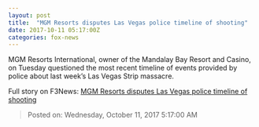 ```yaml
---
layout: post
title:  "MGM Resorts disputes Las Vegas police timeline of shooting"
date: 2017-10-11 05:17:00Z
categories: fox-news
---
```


MGM Resorts International, owner of the Mandalay Bay Resort and Casino, on Tuesday questioned the most recent timeline of events provided by police about last week’s Las Vegas Strip massacre.


Full story on F3News: [MGM Resorts disputes Las Vegas police timeline of shooting](http://www.f3nws.com/n/uVyy2C)

> Posted on: Wednesday, October 11, 2017 5:17:00 AM
